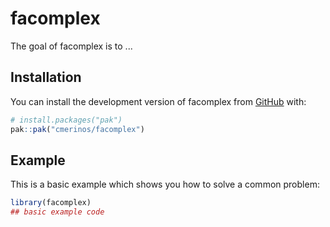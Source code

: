 # facomplex

<!-- badges: start -->

<!-- badges: end -->

The goal of facomplex is to ...

## Installation

You can install the development version of facomplex from [GitHub](https://github.com/) with:

``` r
# install.packages("pak")
pak::pak("cmerinos/facomplex")
```

## Example

This is a basic example which shows you how to solve a common problem:

``` r
library(facomplex)
## basic example code
```
